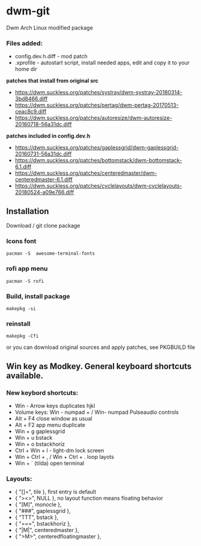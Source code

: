 # dwm-git
Dwm Arch Linux modified package


### Files added:

* config.dev.h.diff  - mod patch
* .xprofile   - autostart script, install needed apps, edit and copy it to your home dir

**patches that install from original src**

* https://dwm.suckless.org/patches/systray/dwm-systray-20180314-3bd8466.diff
* https://dwm.suckless.org/patches/pertag/dwm-pertag-20170513-ceac8c9.diff
* https://dwm.suckless.org/patches/autoresize/dwm-autoresize-20160718-56a31dc.diff

**patches included in config.dev.h**

* https://dwm.suckless.org/patches/gaplessgrid/dwm-gaplessgrid-20160731-56a31dc.diff
* https://dwm.suckless.org/patches/bottomstack/dwm-bottomstack-6.1.diff
* https://dwm.suckless.org/patches/centeredmaster/dwm-centeredmaster-6.1.diff
* https://dwm.suckless.org/patches/cyclelayouts/dwm-cyclelayouts-20180524-a09e766.diff


## Installation 

Download / git clone package

### Icons font
```
pacman -S  awesome-terminal-fonts
```

### rofi app menu
```
pacman -S rofi
```


### Build, install package
```
makepkg -si
```

### reinstall 
```
makepkg -Cfi
```

or you can download original sources and apply patches,  see PKGBUILD file


## Win key as Modkey. General keyboard shortcuts available.
### New keybord shortcuts:
 *  Win - Arrow keys duplicates hjkl
 *  Volume keys:  Win - numpad + / Win- numpad  Pulseaudio controls
 *  Alt + F4 close window as usual
 *  Alt + F2 app menu duplicate
 *  Win + g gaplessgrid
 *  Win + u bstack
 *  Win + o bstackhoriz
 *  Ctrl + Win + l  - light-dm lock screen
 *  Win + Ctrl + , / Win + Ctrl + .   loop layots
 *  Win + `  (tilda)  open terminal

 
### Layouts: 

*  { "[]=",      tile },    first entry is default
*  { "><>",      NULL },    no layout function means floating behavior
*  { "[M]",      monocle },
*  { "###",      gaplessgrid },
*  { "TTT",      bstack },
*  { "===",      bstackhoriz },
*  { "|M|",      centeredmaster },
*  { ">M>",      centeredfloatingmaster },
